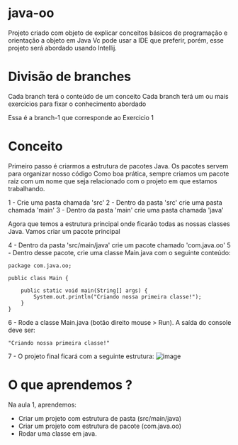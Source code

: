 # java-oo
Projeto criado com objeto de explicar conceitos básicos de programação e orientação a objeto em Java
Vc pode usar a IDE que preferir, porém, esse projeto será abordado usando Intellij.

# Divisão de branches
Cada branch terá o conteúdo de um conceito
Cada branch terá um ou mais exercícios para fixar o conhecimento abordado

Essa é a branch-1 que corresponde ao Exercicio 1

# Conceito
Primeiro passo é criarmos a estrutura de pacotes Java. Os pacotes servem para organizar nosso código
Como boa prática, sempre criamos um pacote raiz com um nome que seja relacionado com o projeto em que estamos trabalhando.

1 - Crie uma pasta chamada 'src'
2 - Dentro da pasta 'src' crie uma pasta chamada 'main'
3 - Dentro da pasta 'main' crie uma pasta chamada 'java'

Agora que temos a estrutura principal onde ficarão todas as nossas classes Java. Vamos criar um pacote principal

4 - Dentro da pasta 'src/main/java' crie um pacote chamado 'com.java.oo'
5 - Dentro desse pacote, crie uma classe Main.java com o seguinte conteúdo:

````
package com.java.oo;

public class Main {
    
    public static void main(String[] args) {
        System.out.println("Criando nossa primeira classe!");
    }
}
````

6 - Rode a classe Main.java (botão direito mouse > Run). A saída do console deve ser:
````
"Criando nossa primeira classe!"
````

7 - O projeto final ficará com a seguinte estrutura:
![image](https://user-images.githubusercontent.com/22084402/154183390-ca0f73e1-4e87-4888-b4b0-3ab59f44b6ad.png)


 
# O que aprendemos ?
Na aula 1, aprendemos:
- Criar um projeto com estrutura de pasta (src/main/java)
- Criar um projeto com estrutura de pacote (com.java.oo)
- Rodar uma classe em java.
